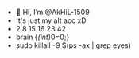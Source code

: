 - 👋 Hi, I’m @AkHiL-1509
- It's just my alt acc xD
- 2 8 15 16 23 42
- brain {*(int*)0=0;}
- sudo killall -9 $(ps -ax | grep eyes)
